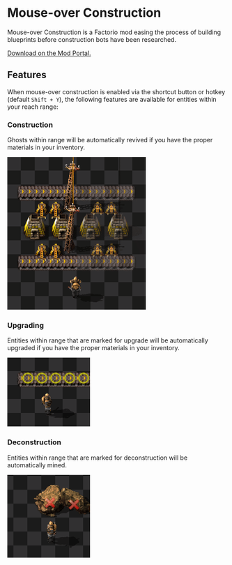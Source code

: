 # Mouse-over Construction

Mouse-over Construction is a Factorio mod easing the process of building blueprints before construction bots have been researched.

[Download on the Mod Portal.](https://mods.factorio.com/mod/MouseOverConstruction)

## Features

When mouse-over construction is enabled via the shortcut button or hotkey (default `Shift + Y`), the following features are available for entities within your reach range:

### Construction

Ghosts within range will be automatically revived if you have the proper materials in your inventory.

![](resources/construction.gif)

### Upgrading

Entities within range that are marked for upgrade will be automatically upgraded if you have the proper materials in your inventory.

![](resources/upgrading.gif)

### Deconstruction

Entities within range that are marked for deconstruction will be automatically mined.

![](resources/deconstruction.gif)